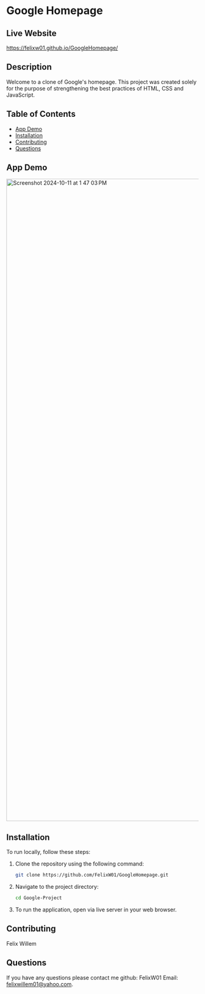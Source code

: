 # Google Homepage

## Live Website 
https://felixw01.github.io/GoogleHomepage/

## Description
Welcome to a clone of Google's homepage. This project was created solely for the purpose of strengthening the best practices of HTML, CSS and JavaScript.

## Table of Contents
- [App Demo](#app-demo)
- [Installation](#installation)
- [Contributing](#contributing)
- [Questions](#questions)

## App Demo
<img width="1680" alt="Screenshot 2024-10-11 at 1 47 03 PM" src="https://github.com/user-attachments/assets/27d0ae39-266f-47ea-b07a-d928471ab0e2">



## Installation
To run locally, follow these steps:

1. Clone the repository using the following command:
    ```bash
    git clone https://github.com/FelixW01/GoogleHomepage.git
    ```

2. Navigate to the project directory:
    ```bash
    cd Google-Project
    ```
    
4. To run the application, open via live server in your web browser.


## Contributing
Felix Willem

## Questions
If you have any questions please contact me github: FelixW01 Email: felixwillem01@yahoo.com.
